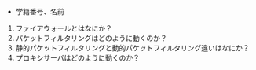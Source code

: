 * 学籍番号、名前
1. ファイアウォールとはなにか？  
1. パケットフィルタリングはどのように動くのか？  
1. 静的パケットフィルタリングと動的パケットフィルタリング違いはなにか？  
1. プロキシサーバはどのように動くのか？   
